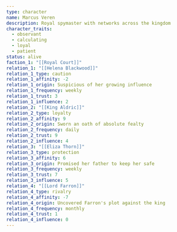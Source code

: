```yaml
---
type: character
name: Marcus Veren
description: Royal spymaster with networks across the kingdom
character_traits:
  - observant
  - calculating
  - loyal
  - patient
status: alive
faction_1: "[[Royal Court]]"
relation_1: "[[Helena Blackwood]]"
relation_1_type: caution
relation_1_affinity: -2
relation_1_origin: Suspicious of her growing influence
relation_1_frequency: weekly
relation_1_trust: 3
relation_1_influence: 2
relation_2: "[[King Aldric]]"
relation_2_type: loyalty
relation_2_affinity: 9
relation_2_origin: Sworn an oath of absolute fealty
relation_2_frequency: daily
relation_2_trust: 9
relation_2_influence: 4
relation_3: "[[Eliza Thorn]]"
relation_3_type: protection
relation_3_affinity: 6
relation_3_origin: Promised her father to keep her safe
relation_3_frequency: weekly
relation_3_trust: 7
relation_3_influence: 5
relation_4: "[[Lord Farron]]"
relation_4_type: rivalry
relation_4_affinity: -7
relation_4_origin: Uncovered Farron's plot against the king
relation_4_frequency: monthly
relation_4_trust: 1
relation_4_influence: 0
---
```



